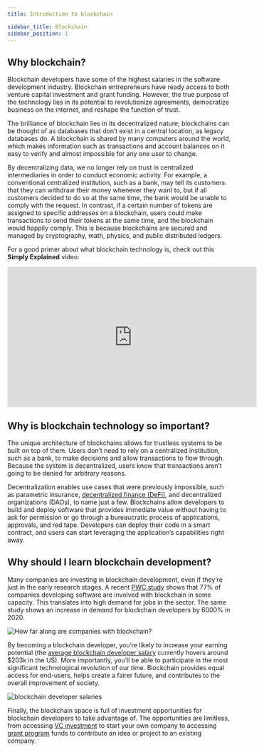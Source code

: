 ```yaml
---
title: Introduction to blockchain

sidebar_title: Blockchain
sidebar_position: 1
---
```


## Why blockchain?

Blockchain developers have some of the highest salaries in the software development industry. Blockchain entrepreneurs
have ready access to both venture capital investment and grant funding. However, the true purpose of the technology lies
in its potential to revolutionize agreements, democratize business on the internet, and reshape the function of trust.

The brilliance of blockchain lies in its decentralized nature; blockchains can be thought of as databases that don’t
exist in a central location, as legacy databases do. A blockchain is shared by many computers around the world, which
makes information such as transactions and account balances on it easy to verify and almost impossible for any one user
to change.

By decentralizing data, we no longer rely on trust in centralized intermediaries in order to conduct economic activity.
For example, a conventional centralized institution, such as a bank, may tell its customers that they can withdraw their
money whenever they want to, but if all customers decided to do so at the same time, the bank would be unable to comply
with the request. In contrast, if a certain number of tokens are assigned to specific addresses on a blockchain, users
could make transactions to send their tokens at the same time, and the blockchain would happily comply. This is because
blockchains are secured and managed by cryptography, math, physics, and public distributed ledgers.

For a good primer about what blockchain technology is, check out this **Simply Explained** video:

<iframe width="560" height="315" src="https://www.youtube.com/embed/SSo_EIwHSd4" title="YouTube video player" frameBorder="0" allow="accelerometer; autoplay; clipboard-write; encrypted-media; gyroscope; picture-in-picture" allowFullScreen></iframe>

## Why is blockchain technology so important?

The unique architecture of blockchains allows for trustless systems to be built on top of them. Users don’t need to rely
on a centralized institution, such as a bank, to make decisions and allow transactions to flow through. Because the
system is decentralized, users know that transactions aren’t going to be denied for arbitrary reasons.

Decentralization enables use cases that were previously impossible, such as parametric insurance,
[decentralized finance (DeFi)](https://chain.link/use-cases/defi), and decentralized organizations (DAOs), to name just
a few. Blockchains allow developers to build and deploy software that provides immediate value without having to ask for
permission or go through a bureaucratic process of applications, approvals, and red tape. Developers can deploy their
code in a smart contract, and users can start leveraging the application’s capabilities right away.

## Why should I learn blockchain development?

Many companies are investing in blockchain development, even if they’re just in the early research stages. A recent
[PWC study](https://theblockchainacademy.com/wp-content/uploads/sites/6/2021/04/2021-Global-Blockchain-Employment-Report.pdf)
shows that 77% of companies developing software are involved with blockchain in some capacity. This translates into high
demand for jobs in the sector. The same study shows an increase in demand for blockchain developers by 6000% in 2020.

![How far along are companies with blockchain?](/posts/blockchain101/blockchain/image2.png)

By becoming a blockchain developer, you’re likely to increase your earning potential (the
[average blockchain developer salary](https://hired.com/salaries/blockchain-engineer) currently hovers around $203k in
the US). More importantly, you’ll be able to participate in the most significant technological revolution of our time.
Blockchain provides equal access for end-users, helps create a fairer future, and contributes to the overall improvement
of society.

![blockchain developer salaries](/posts/blockchain101/blockchain/image1.png)

Finally, the blockchain space is full of investment opportunities for blockchain developers to take advantage of. The
opportunities are limitless, from accessing [VC investment](https://smartcontractdb.com/communities) to start your own
company to accessing [grant program](https://identityreview.com/15-crypto-grants-you-should-know-about/) funds to
contribute an idea or project to an existing company.
